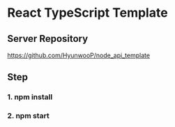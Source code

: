 # React TypeScript Template

## Server Repository

https://github.com/HyunwooP/node_api_template

## Step

### 1. npm install

### 2. npm start

